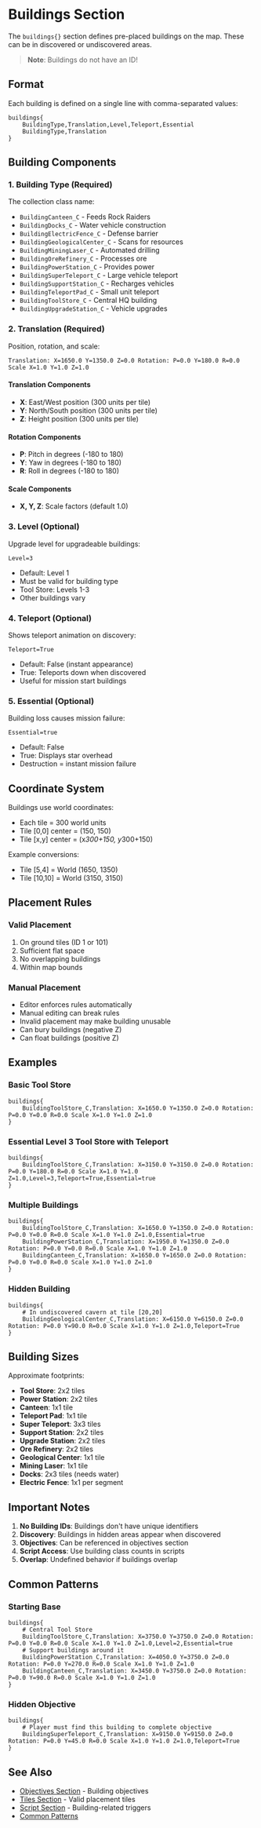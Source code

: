 # Buildings Section

The `buildings{}` section defines pre-placed buildings on the map. These can be in discovered or undiscovered areas.

> **Note**: Buildings do not have an ID!

## Format

Each building is defined on a single line with comma-separated values:

```
buildings{
    BuildingType,Translation,Level,Teleport,Essential
    BuildingType,Translation
}
```

## Building Components

### 1. Building Type (Required)
The collection class name:

- `BuildingCanteen_C` - Feeds Rock Raiders
- `BuildingDocks_C` - Water vehicle construction
- `BuildingElectricFence_C` - Defense barrier
- `BuildingGeologicalCenter_C` - Scans for resources
- `BuildingMiningLaser_C` - Automated drilling
- `BuildingOreRefinery_C` - Processes ore
- `BuildingPowerStation_C` - Provides power
- `BuildingSuperTeleport_C` - Large vehicle teleport
- `BuildingSupportStation_C` - Recharges vehicles
- `BuildingTeleportPad_C` - Small unit teleport
- `BuildingToolStore_C` - Central HQ building
- `BuildingUpgradeStation_C` - Vehicle upgrades

### 2. Translation (Required)
Position, rotation, and scale:

```
Translation: X=1650.0 Y=1350.0 Z=0.0 Rotation: P=0.0 Y=180.0 R=0.0 Scale X=1.0 Y=1.0 Z=1.0
```

#### Translation Components
- **X**: East/West position (300 units per tile)
- **Y**: North/South position (300 units per tile)
- **Z**: Height position (300 units per tile)

#### Rotation Components
- **P**: Pitch in degrees (-180 to 180)
- **Y**: Yaw in degrees (-180 to 180)
- **R**: Roll in degrees (-180 to 180)

#### Scale Components
- **X, Y, Z**: Scale factors (default 1.0)

### 3. Level (Optional)
Upgrade level for upgradeable buildings:

```
Level=3
```

- Default: Level 1
- Must be valid for building type
- Tool Store: Levels 1-3
- Other buildings vary

### 4. Teleport (Optional)
Shows teleport animation on discovery:

```
Teleport=True
```

- Default: False (instant appearance)
- True: Teleports down when discovered
- Useful for mission start buildings

### 5. Essential (Optional)
Building loss causes mission failure:

```
Essential=true
```

- Default: False
- True: Displays star overhead
- Destruction = instant mission failure

## Coordinate System

Buildings use world coordinates:
- Each tile = 300 world units
- Tile [0,0] center = (150, 150)
- Tile [x,y] center = (x*300+150, y*300+150)

Example conversions:
- Tile [5,4] = World (1650, 1350)
- Tile [10,10] = World (3150, 3150)

## Placement Rules

### Valid Placement
1. On ground tiles (ID 1 or 101)
2. Sufficient flat space
3. No overlapping buildings
4. Within map bounds

### Manual Placement
- Editor enforces rules automatically
- Manual editing can break rules
- Invalid placement may make building unusable
- Can bury buildings (negative Z)
- Can float buildings (positive Z)

## Examples

### Basic Tool Store
```
buildings{
    BuildingToolStore_C,Translation: X=1650.0 Y=1350.0 Z=0.0 Rotation: P=0.0 Y=0.0 R=0.0 Scale X=1.0 Y=1.0 Z=1.0
}
```

### Essential Level 3 Tool Store with Teleport
```
buildings{
    BuildingToolStore_C,Translation: X=3150.0 Y=3150.0 Z=0.0 Rotation: P=0.0 Y=180.0 R=0.0 Scale X=1.0 Y=1.0 Z=1.0,Level=3,Teleport=True,Essential=true
}
```

### Multiple Buildings
```
buildings{
    BuildingToolStore_C,Translation: X=1650.0 Y=1350.0 Z=0.0 Rotation: P=0.0 Y=0.0 R=0.0 Scale X=1.0 Y=1.0 Z=1.0,Essential=true
    BuildingPowerStation_C,Translation: X=1950.0 Y=1350.0 Z=0.0 Rotation: P=0.0 Y=0.0 R=0.0 Scale X=1.0 Y=1.0 Z=1.0
    BuildingCanteen_C,Translation: X=1650.0 Y=1650.0 Z=0.0 Rotation: P=0.0 Y=0.0 R=0.0 Scale X=1.0 Y=1.0 Z=1.0
}
```

### Hidden Building
```
buildings{
    # In undiscovered cavern at tile [20,20]
    BuildingGeologicalCenter_C,Translation: X=6150.0 Y=6150.0 Z=0.0 Rotation: P=0.0 Y=90.0 R=0.0 Scale X=1.0 Y=1.0 Z=1.0,Teleport=True
}
```

## Building Sizes

Approximate footprints:
- **Tool Store**: 2x2 tiles
- **Power Station**: 2x2 tiles
- **Canteen**: 1x1 tile
- **Teleport Pad**: 1x1 tile
- **Super Teleport**: 3x3 tiles
- **Support Station**: 2x2 tiles
- **Upgrade Station**: 2x2 tiles
- **Ore Refinery**: 2x2 tiles
- **Geological Center**: 1x1 tile
- **Mining Laser**: 1x1 tile
- **Docks**: 2x3 tiles (needs water)
- **Electric Fence**: 1x1 per segment

## Important Notes

1. **No Building IDs**: Buildings don't have unique identifiers
2. **Discovery**: Buildings in hidden areas appear when discovered
3. **Objectives**: Can be referenced in objectives section
4. **Script Access**: Use building class counts in scripts
5. **Overlap**: Undefined behavior if buildings overlap

## Common Patterns

### Starting Base
```
buildings{
    # Central Tool Store
    BuildingToolStore_C,Translation: X=3750.0 Y=3750.0 Z=0.0 Rotation: P=0.0 Y=0.0 R=0.0 Scale X=1.0 Y=1.0 Z=1.0,Level=2,Essential=true
    # Support buildings around it
    BuildingPowerStation_C,Translation: X=4050.0 Y=3750.0 Z=0.0 Rotation: P=0.0 Y=270.0 R=0.0 Scale X=1.0 Y=1.0 Z=1.0
    BuildingCanteen_C,Translation: X=3450.0 Y=3750.0 Z=0.0 Rotation: P=0.0 Y=90.0 R=0.0 Scale X=1.0 Y=1.0 Z=1.0
}
```

### Hidden Objective
```
buildings{
    # Player must find this building to complete objective
    BuildingSuperTeleport_C,Translation: X=9150.0 Y=9150.0 Z=0.0 Rotation: P=0.0 Y=45.0 R=0.0 Scale X=1.0 Y=1.0 Z=1.0,Teleport=True
}
```

## See Also
- [Objectives Section](objectives.md) - Building objectives
- [Tiles Section](tiles.md) - Valid placement tiles
- [Script Section](script.md) - Building-related triggers
- [Common Patterns](../../../technical-reference/common-patterns.md)